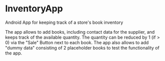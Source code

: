 # InventoryApp
Android App for keeping track of a store's book inventory

The app allows to add books, including contact data for the supplier, and keeps track of the available quantity.
The quantity can be reduced by 1 (if > 0) via the "Sale" Button next to each book.
The app also allows to add "dummy data" consisting of 2 placeholder books to test the functionality of the app.
